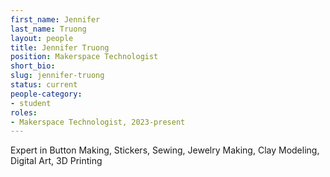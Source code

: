 ```yaml
---
first_name: Jennifer
last_name: Truong
layout: people
title: Jennifer Truong
position: Makerspace Technologist
short_bio:
slug: jennifer-truong
status: current
people-category:
- student
roles:
- Makerspace Technologist, 2023-present
---
```


Expert in Button Making, Stickers, Sewing, Jewelry Making, Clay Modeling, Digital Art, 3D Printing